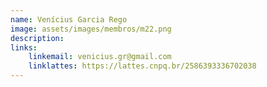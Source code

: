```yaml
---
name: Venícius Garcia Rego
image: assets/images/membros/m22.png
description: 
links:
	linkemail: venicius.gr@gmail.com
	linklattes: https://lattes.cnpq.br/2586393336702038
---
```


